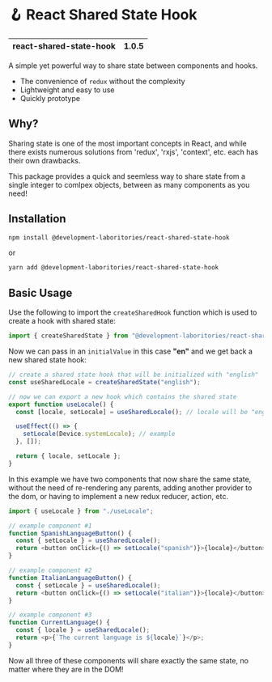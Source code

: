 # 🪝 React Shared State Hook

| react-shared-state-hook | 1.0.5 |
| ----------------------- | ----- |

A simple yet powerful way to share state between components and hooks.

- The convenience of `redux` without the complexity
- Lightweight and easy to use
- Quickly prototype

## Why?

Sharing state is one of the most important concepts in React, and while there exists numerous solutions from 'redux', 'rxjs', 'context', etc. each has their own drawbacks.

This package provides a quick and seemless way to share state from a single integer to comlpex objects, between as many components as you need!

## Installation

```bash
npm install @development-laboritories/react-shared-state-hook
```

or

```bash
yarn add @development-laboritories/react-shared-state-hook
```

## Basic Usage

Use the following to import the `createSharedHook` function which is used to create a hook with shared state:

```ts
import { createSharedState } from "@development-laboritories/react-shared-state-hook";
```

Now we can pass in an `initialValue` in this case **"en"** and we get back a new shared state hook:

```ts
// create a shared state hook that will be initialized with "english"
const useSharedLocale = createSharedState("english");

// now we can export a new hook which contains the shared state
export function useLocale() {
  const [locale, setLocale] = useSharedLocale(); // locale will be "english"

  useEffect(() => {
    setLocale(Device.systemLocale); // example
  }, []);

  return { locale, setLocale };
}
```

In this example we have two components that now share the same state, without the need of re-rendering any parents, adding another provider to the dom, or having to implement a new redux reducer, action, etc.

```ts
import { useLocale } from "./useLocale";

// example component #1
function SpanishLanguageButton() {
  const { setLocale } = useSharedLocale();
  return <button onClick={() => setLocale("spanish")}>{locale}</button>;
}

// example component #2
function ItalianLanguageButton() {
  const { setLocale } = useSharedLocale();
  return <button onClick={() => setLocale("italian")}>{locale}</button>;
}

// example component #3
function CurrentLanguage() {
  const { locale } = useSharedLocale();
  return <p>{`The current language is ${locale}`}</p>;
}
```

Now all three of these components will share exactly the same state, no matter where they are in the DOM!
